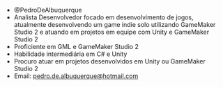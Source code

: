 - @PedroDeAlbuquerque
- Analista Desenvolvedor focado em desenvolvimento de jogos, atualmente desenvolvendo um game indie solo utilizando GameMaker Studio 2 e atuando em projetos em equipe com Unity e GameMaker Studio 2
- Proficiente em GML e GameMaker Studio 2
- Habilidade intermediária em C# e Unity
- Procuro atuar em projetos desenvolvidos em Unity ou GameMaker Studio 2
- Email: pedro.de.albuquerque@hotmail.com

<!---
PedroDeAlbuquerque/PedroDeAlbuquerque is a ✨ special ✨ repository because its `README.md` (this file) appears on your GitHub profile.
You can click the Preview link to take a look at your changes.
--->
